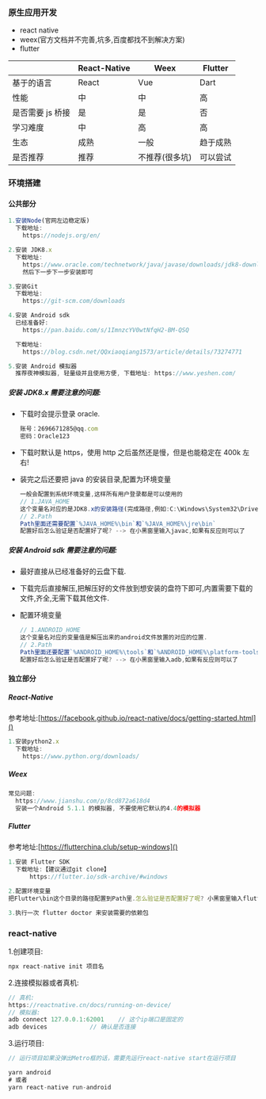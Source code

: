 ### 原生应用开发

- react native
- weex(官方文档并不完善,坑多,百度都找不到解决方案)
- flutter

|                  | React-Native | Weex           | Flutter  |
| ---------------- | ------------ | -------------- | -------- |
| 基于的语言       | React        | Vue            | Dart     |
| 性能             | 中           | 中             | 高       |
| 是否需要 js 桥接 | 是           | 是             | 否       |
| 学习难度         | 中           | 高             | 高       |
| 生态             | 成熟         | 一般           | 趋于成熟 |
| 是否推荐         | 推荐         | 不推荐(很多坑) | 可以尝试 |

### 环境搭建

#### 公共部分

```js
1.安装Node(官网左边稳定版)
  下载地址:
    https://nodejs.org/en/

2.安装 JDK8.x
  下载地址:
    https://www.oracle.com/technetwork/java/javase/downloads/jdk8-downloads-2133151.html
    然后下一步下一步安装即可

3.安装Git
  下载地址:
    https://git-scm.com/downloads

4.安装 Android sdk
  已经准备好:
    https://pan.baidu.com/s/1ImnzcYV0wtNfqH2-BM-QSQ

  下载地址:
    https://blog.csdn.net/QQxiaoqiang1573/article/details/73274771

5.安装 Android 模拟器
  推荐夜神模拟器, 轻量级并且使用方便, 下载地址: https://www.yeshen.com/
```

##### 安装 JDK8.x 需要注意的问题:

- 下载时会提示登录 oracle.

  ```js
  账号：2696671285@qq.com
  密码：Oracle123
  ```

- 下载时默认是 https，使用 http 之后虽然还是慢，但是也能稳定在 400k 左右!

- 装完之后还要把 java 的安装目录,配置为环境变量

  ```js
  一般会配置到系统环境变量,这样所有用户登录都是可以使用的
  // 1.JAVA_HOME
  这个变量名对应的是JDK8.x的安装路径(完成路径,例如:C:\Windows\System32\Drivers\DriverData)
  // 2.Path
  Path里面还需要配置`%JAVA_HOME%\bin`和`%JAVA_HOME%\jre\bin`
  配置好后怎么验证是否配置好了呢? --> 在小黑窗里输入javac,如果有反应则可以了
  ```

##### 安装 Android sdk 需要注意的问题:

- 最好直接从已经准备好的云盘下载.

- 下载完后直接解压,把解压好的文件放到想安装的盘符下即可,内置需要下载的文件,齐全,无需下载其他文件.

- 配置环境变量

  ```js
  // 1.ANDROID_HOME
  这个变量名对应的变量值是解压出来的android文件放置的对应的位置.
  // 2.Path
  Path里面还要配置`%ANDROID_HOME%\tools`和`%ANDROID_HOME%\platform-tools`
  配置好后怎么验证是否配置好了呢? --> 在小黑窗里输入adb,如果有反应则可以了
  ```

#### 独立部分

##### React-Native

参考地址:[https://facebook.github.io/react-native/docs/getting-started.html]()

```js
1.安装python2.x
  下载地址:
    https://www.python.org/downloads/
```

##### Weex

```js
常见问题:
  https://www.jianshu.com/p/8cd872a618d4
  安装一个Android 5.1.1 的模拟器, 不要使用它默认的4.4的模拟器
```

##### Flutter

参考地址:[https://flutterchina.club/setup-windows]()

```js
1.安装 Flutter SDK
  下载地址:【建议通过git clone】
      https://flutter.io/sdk-archive/#windows

2.配置环境变量
把Flutter\bin这个目录的路径配置到Path里.怎么验证是否配置好了呢? 小黑窗里输入flutter --version

3.执行一次 flutter doctor 来安装需要的依赖包
```

### react-native

1.创建项目:

```js
npx react-native init 项目名
```

2.连接模拟器或者真机:

```js
// 真机:
https://reactnative.cn/docs/running-on-device/
// 模拟器:
adb connect 127.0.0.1:62001    // 这个ip端口是固定的
adb devices            // 确认是否连接
```

3.运行项目:

```js
// 运行项目如果没弹出Metro框的话，需要先运行react-native start在运行项目

yarn android
# 或者
yarn react-native run-android
```

